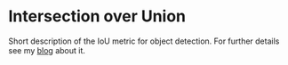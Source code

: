 # Intersection over Union

Short description of the IoU metric for object detection. For further details see my [blog](https://johfischer.com/2021/11/04/intersection-over-union-iou/) about it.
